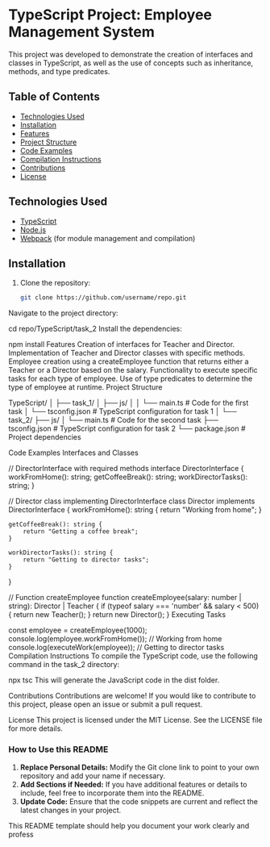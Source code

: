 # TypeScript Project: Employee Management System

This project was developed to demonstrate the creation of interfaces and classes in TypeScript, as well as the use of concepts such as inheritance, methods, and type predicates.

## Table of Contents

- [Technologies Used](#technologies-used)
- [Installation](#installation)
- [Features](#features)
- [Project Structure](#project-structure)
- [Code Examples](#code-examples)
- [Compilation Instructions](#compilation-instructions)
- [Contributions](#contributions)
- [License](#license)

## Technologies Used

- [TypeScript](https://www.typescriptlang.org/)
- [Node.js](https://nodejs.org/)
- [Webpack](https://webpack.js.org/) (for module management and compilation)

## Installation

1. Clone the repository:
   ```bash
   git clone https://github.com/username/repo.git
Navigate to the project directory:

cd repo/TypeScript/task_2
Install the dependencies:

npm install
Features
Creation of interfaces for Teacher and Director.
Implementation of Teacher and Director classes with specific methods.
Employee creation using a createEmployee function that returns either a Teacher or a Director based on the salary.
Functionality to execute specific tasks for each type of employee.
Use of type predicates to determine the type of employee at runtime.
Project Structure

TypeScript/
│
├── task_1/
│   ├── js/
│   │   └── main.ts        # Code for the first task
│   └── tsconfig.json      # TypeScript configuration for task 1
│
└── task_2/
    ├── js/
    │   └── main.ts        # Code for the second task
    ├── tsconfig.json      # TypeScript configuration for task 2
    └── package.json       # Project dependencies

Code Examples
Interfaces and Classes

// DirectorInterface with required methods
interface DirectorInterface {
    workFromHome(): string;
    getCoffeeBreak(): string;
    workDirectorTasks(): string;
}

// Director class implementing DirectorInterface
class Director implements DirectorInterface {
    workFromHome(): string {
        return "Working from home";
    }

    getCoffeeBreak(): string {
        return "Getting a coffee break";
    }

    workDirectorTasks(): string {
        return "Getting to director tasks";
    }
}

// Function createEmployee
function createEmployee(salary: number | string): Director | Teacher {
    if (typeof salary === 'number' && salary < 500) {
        return new Teacher();
    }
    return new Director();
}
Executing Tasks

const employee = createEmployee(1000);
console.log(employee.workFromHome()); // Working from home
console.log(executeWork(employee)); // Getting to director tasks
Compilation Instructions
To compile the TypeScript code, use the following command in the task_2 directory:

npx tsc
This will generate the JavaScript code in the dist folder.

Contributions
Contributions are welcome! If you would like to contribute to this project, please open an issue or submit a pull request.

License
This project is licensed under the MIT License. See the LICENSE file for more details.

### How to Use this README

1. **Replace Personal Details:** Modify the Git clone link to point to your own repository and add your name if necessary.
2. **Add Sections if Needed:** If you have additional features or details to include, feel free to incorporate them into the README.
3. **Update Code:** Ensure that the code snippets are current and reflect the latest changes in your project.

This README template should help you document your work clearly and profess
